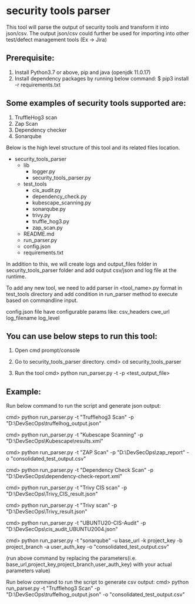 # security tools parser 
This tool will parse the output of security tools and transform it into json/csv. 
The output json/csv could further be used for importing into other test/defect management tools (Ex -> Jira)

## Prerequisite:
1. Install Python3.7 or above, pip and java (openjdk 11.0.17)
2. Install dependency packages by running below command:
    $ pip3 install -r requirements.txt

## Some examples of security tools supported are:
1. TruffleHog3 scan
2. Zap Scan
3. Dependency checker
4. Sonarqube

Below is the high level structure of this tool and its related files location. 

- security_tools_parser 
  - lib
    - logger.py
    - security_tools_parser.py
  - test_tools
    - cis_audit.py
    - dependency_check.py
    - kubescape_scanning.py
    - sonarqube.py
    - trivy.py
    - truffle_hog3.py
    - zap_scan.py
  - README.md
  - run_parser.py
  - config.json
  - requirements.txt
  			

In addition to this, we will create logs and output_files folder in security_tools_parser folder and 
add output csv/json and log file at the runtime.

To add any new tool, we need to add parser in <tool_name>.py format in test_tools directory 
and add condition in run_parser method to execute based on commandline input.

config.json file have configurable params like:
	csv_headers
	cwe_url
	log_filename
	log_level

You can use below steps to run this tool:
-----------------
1. Open cmd prompt/console
2. Go to security_tools_parser directory. 
cmd> cd security_tools_parser

3. Run the tool
cmd> python run_parser.py -t <test> -p <test_output_file>

Example:
-----------------
Run below command to run the script and generate json output:

cmd> python run_parser.py -t "Trufflehog3 Scan" -p "D:\DevSecOps\truffelhog_output.json" 

cmd> python run_parser.py -t "Kubescape Scanning" -p "D:\DevSecOps\Kubescape\results.xml" 

cmd> python run_parser.py -t "ZAP Scan" -p "D:\DevSecOps\zap_report" -o "consolidated_test_output.csv"

cmd> python run_parser.py -t "Dependency Check Scan" -p "D:\DevSecOps\dependency-check-report.xml"

cmd> python run_parser.py -t "Trivy CIS scan" -p "D:\DevSecOps\Trivy_CIS_result.json"

cmd> python run_parser.py -t "Trivy scan" -p "D:\DevSecOps\Trivy_result.json" 

cmd> python run_parser.py -t "UBUNTU20-CIS-Audit" -p "D:\DevSecOps\cis_audit_UBUNTU2004.json" 

cmd> python run_parser.py -t "sonarqube" -u base_url -k project_key -b project_branch -a user_auth_key -o "consolidated_test_output.csv"

(run above command by replacing the parameters(i.e. base_url,project_key,project_branch,user_auth_key) with your actual parameters value)

Run below command to run the script to generate csv output:
cmd> python run_parser.py -t "Trufflehog3 Scan" -p "D:\DevSecOps\truffelhog_output.json" -o "consolidated_test_output.csv"
